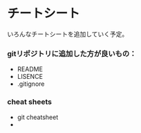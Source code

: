 # チートシート

いろんなチートシートを追加していく予定。

### gitリポジトリに追加した方が良いもの：
- README
- LISENCE
- .gitignore

### cheat sheets
- git cheatsheet
- 

